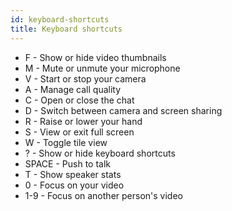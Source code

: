 ```yaml
---
id: keyboard-shortcuts
title: Keyboard shortcuts
---
```


* F - Show or hide video thumbnails
* M - Mute or unmute your microphone
* V - Start or stop your camera
* A - Manage call quality
* C - Open or close the chat
* D - Switch between camera and screen sharing
* R - Raise or lower your hand
* S - View or exit full screen
* W - Toggle tile view
* ? - Show or hide keyboard shortcuts
* SPACE - Push to talk
* T - Show speaker stats
* 0 - Focus on your video
* 1-9 - Focus on another person's video
